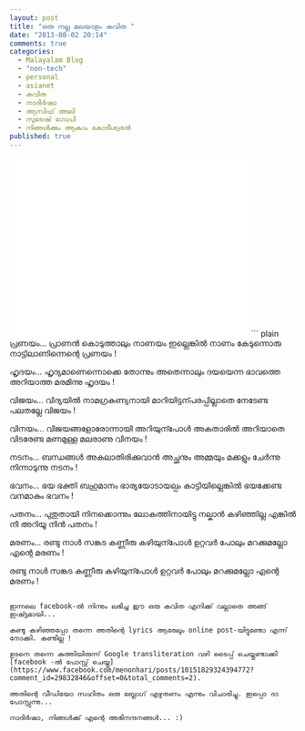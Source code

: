 ```yaml
---
layout: post
title: "ഒരു നല്ല മലയാളം കവിത "
date: "2013-08-02 20:14"
comments: true
categories: 
  - Malayalam Blog
  - "non-tech"
  - personal
  - asianet
  - കവിത
  - നാദിർഷാ
  - ആസിഫ് അലി
  - സുരേഷ് ഗോപി
  - നിങ്ങൾക്കും ആകാം കോടീശ്വരൻ
published: true
---
```


<iframe width="420" height="315" src="//www.youtube.com/v/YuyyArqlkXM?version=3&start=3134&end=3213&autoplay=0&controls=0&showinfo=0&rel=0&modestbranding=1&iv_load_policy=3&fs=1&hl=en_US" frameborder="0" allowfullscreen></iframe>
<!-- more -->
``` plain
പ്രണയം... പ്രാണൻ കൊടുത്താലും നാണയം ഇല്ലെങ്കിൽ നാണം കേടുന്നൊരു നാട്ടിലാണിന്നെന്റെ പ്രണയം !

ഹൃദയം... ഹൃദ്യമാണെന്നൊക്കെ തോന്നും അതെന്നാലും ദയയെന്ന ഭാവത്തെ അറിയാത്ത മരമിന്നു ഹൃദയം !

വിജയം... വിദ്യയിൽ നാമഗ്രകണ്യനായി മാറിയിട്ടന്പരപ്പില്ലാതെ നേടേണ്ട പലതല്ലേ വിജയം !

വിനയം... വിജയങ്ങളോരോന്നായി അറിയുന്പോൾ അകതാരിൽ അറിയാതെ വിടരേണ്ട മണമുള്ള മലരാണു വിനയം !

നടനം... ബന്ധങ്ങൾ അകലാതിരിക്കുവാൻ അച്ഛനും അമ്മയും മക്കളും ചേർന്നു നിന്നാടുന്നു നടനം !

ഭവനം... ഭയ ഭക്തി ബഹുമാനം ഭാര്യയോടായല്പം കാട്ടിയില്ലെങ്കിൽ ഭയക്കേണ്ട വനമാകും ഭവനം !

പതനം... പുതുതായി നിനക്കൊന്നും ലോകത്തിനായിട്ടു നല്കാൻ കഴിഞ്ഞില്ല എങ്കിൽ നീ അറിയൂ നിൻ പതനം !

മരണം... രണ്ടു നാൾ സങ്കട കണ്ണീരു കഴിയുന്പോൾ ഉറ്റവർ പോലും മറക്കുമല്ലോ എന്റെ മരണം !

രണ്ടു നാൾ സങ്കട കണ്ണീരു കഴിയുന്പോൾ ഉറ്റവർ പോലും മറക്കുമല്ലോ എന്റെ മരണം !
```

ഇന്നലെ facebook-ൽ നിന്നും ലഭിച്ച ഈ ഒരു കവിത എനിക്ക് വല്ലാതെ അങ്ങ് ഇഷ്ട്ടമായി...

കണ്ടു കഴിഞ്ഞപ്പോ തന്നെ അതിന്റെ lyrics ആരേലും online post-യിട്ടുണ്ടോ എന്ന് നോക്കി. കണ്ടില്ല !

ഉടനെ തന്നെ കുത്തിയിരുന്ന് Google transliteration വഴി ടൈപ്പ് ചെയ്തുണ്ടാക്കി [facebook -ൽ പോസ്റ്റ്‌ ചെയ്തു](https://www.facebook.com/menonhari/posts/10151829324394772?comment_id=29832846&offset=0&total_comments=2).

അതിന്റെ വീഡിയോ സഹിതം ഒരു ബ്ലോഗ്‌ എഴുതണം എന്നും വിചാരിച്ചു. ഇപ്പൊ ദാ പോസ്റ്റുന്നു...

നാദിർഷാ, നിങ്ങൾക്ക് എന്റെ അഭിനന്ദനങ്ങൾ... :)
